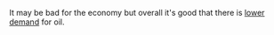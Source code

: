 It may be bad for the economy but overall it's good that there is <a href="https://www.cnn.com/2020/04/19/tech/global-stocks/index.html">lower demand</a> for oil.
